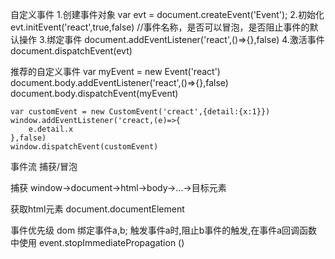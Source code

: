 自定义事件
    1.创建事件对象
    var evt = document.createEvent('Event');
    2.初始化
    evt.initEvent('react',true,false) //事件名称，是否可以冒泡，是否阻止事件的默认操作
    3.绑定事件
    document.addEventListener('react',()=>{},false)
    4.激活事件
    document.dispatchEvent(evt)

推荐的自定义事件
    var myEvent = new Event('react')
    document.body.addEventListener('react',()=>{},false)
    document.body.dispatchEvent(myEvent)

    var customEvent = new CustomEvent('creact',{detail:{x:1}})
    window.addEventListener('creact,(e)=>{
        e.detail.x
    },false)
    window.dispatchEvent(customEvent)

事件流  捕获/冒泡

捕获 window->document->html->body->...->目标元素

获取html元素 document.documentElement

事件优先级
    dom 绑定事件a,b;
    触发事件a时,阻止b事件的触发,在事件a回调函数中使用 event.stopImmediatePropagation ()